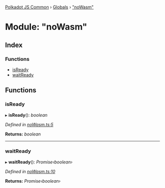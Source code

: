 [Polkadot JS Common](../README.md) › [Globals](../globals.md) › ["noWasm"](_nowasm_.md)

# Module: "noWasm"

## Index

### Functions

* [isReady](_nowasm_.md#isready)
* [waitReady](_nowasm_.md#waitready)

## Functions

###  isReady

▸ **isReady**(): *boolean*

*Defined in [noWasm.ts:5](https://github.com/polkadot-js/common/blob/ffc6b032/packages/util-crypto/src/noWasm.ts#L5)*

**Returns:** *boolean*

___

###  waitReady

▸ **waitReady**(): *Promise‹boolean›*

*Defined in [noWasm.ts:10](https://github.com/polkadot-js/common/blob/ffc6b032/packages/util-crypto/src/noWasm.ts#L10)*

**Returns:** *Promise‹boolean›*
